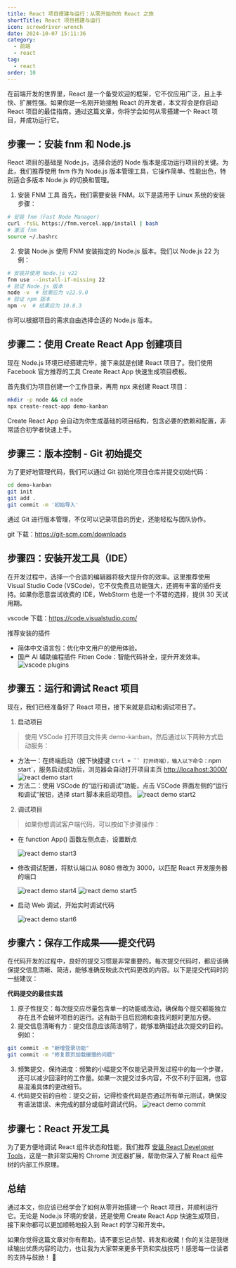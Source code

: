 ```yaml
---
title: React 项目搭建与运行：从零开始你的 React 之旅
shortTitle: React 项目搭建与运行
icon: screwdriver-wrench
date: 2024-10-07 15:11:36
category:
  - 前端
  - react
tag:
  - react
order: 10
---
```


在前端开发的世界里，React 是一个备受欢迎的框架，它不仅应用广泛，且上手快、扩展性强。如果你是一名刚开始接触 React 的开发者，本文将会是你启动 React 项目的最佳指南。通过这篇文章，你将学会如何从零搭建一个 React 项目，并成功运行它。

## 步骤一：安装 fnm 和 Node.js

React 项目的基础是 Node.js，选择合适的 Node 版本是成功运行项目的关键。为此，我们推荐使用 fnm 作为 Node.js 版本管理工具，它操作简单、性能出色，特别适合多版本 Node.js 的切换和管理。

1. 安装 FNM 工具
首先，我们需要安装 FNM。以下是适用于 Linux 系统的安装步骤：
```bash
# 安装 fnm (Fast Node Manager)
curl -fsSL https://fnm.vercel.app/install | bash
# 激活 fnm
source ~/.bashrc
```

2. 安装 Node.js
使用 FNM 安装指定的 Node.js 版本。我们以 Node.js 22 为例：
```bash
# 安装并使用 Node.js v22
fnm use --install-if-missing 22
# 验证 Node.js 版本
node -v  # 结果应为 v22.9.0
# 验证 npm 版本
npm -v  # 结果应为 10.8.3
```
你可以根据项目的需求自由选择合适的 Node.js 版本。

## 步骤二：使用 Create React App 创建项目

现在 Node.js 环境已经搭建完毕，接下来就是创建 React 项目了。我们使用 Facebook 官方推荐的工具 Create React App 快速生成项目模板。

首先我们为项目创建一个工作目录，再用 npx 来创建 React 项目：
```bash
mkdir -p node && cd node
npx create-react-app demo-kanban
```

Create React App 会自动为你生成基础的项目结构，包含必要的依赖和配置，非常适合初学者快速上手。


## 步骤三：版本控制 - Git 初始提交
为了更好地管理代码，我们可以通过 Git 初始化项目仓库并提交初始代码：
```bash
cd demo-kanban
git init
git add .
git commit -m '初始导入'
```
通过 Git 进行版本管理，不仅可以记录项目的历史，还能轻松与团队协作。

git 下载：https://git-scm.com/downloads

## 步骤四：安装开发工具（IDE）
在开发过程中，选择一个合适的编辑器将极大提升你的效率。这里推荐使用 Visual Studio Code (VSCode)，它不仅免费且功能强大，还拥有丰富的插件支持。如果你愿意尝试收费的 IDE，WebStorm 也是一个不错的选择，提供 30 天试用期。

vscode 下载：https://code.visualstudio.com/

推荐安装的插件
- 简体中文语言包：优化中文用户的使用体验。
- 国产 AI 辅助编程插件 Fitten Code：智能代码补全，提升开发效率。
![vscode plugins](vs-plugin1.png)

## 步骤五：运行和调试 React 项目
现在，我们已经准备好了 React 项目，接下来就是启动和调试项目了。

1. 启动项目
> 使用 VSCode 打开项目文件夹 demo-kanban，然后通过以下两种方式启动服务：
  - 方法一：在终端启动（按下快捷键 `Ctrl + `` 打开终端），输入以下命令：`npm start`，服务启动成功后，浏览器会自动打开项目主页 [http://localhost:3000/](http://localhost:3000/)
    ![react demo start](react-demo1.png)
  - 方法二：使用 VSCode 的“运行和调试”功能，点击 VSCode 界面左侧的“运行和调试”按钮，选择 start 脚本来启动项目。
    ![react demo start2](react-demo2.png)

2. 调试项目
> 如果你想调试客户端代码，可以按如下步骤操作：
  - 在 function App() 函数左侧点击，设置断点

    ![react demo start3](react-demo3.png)

  - 修改调试配置，将默认端口从 8080 修改为 3000，以匹配 React 开发服务器的端口
  
    ![react demo start4](react-demo4.png)
    ![react demo start5](react-demo5.png)

  - 启动 Web 调试，开始实时调试代码

    ![react demo start6](react-demo6.png)

## 步骤六：保存工作成果——提交代码

在代码开发的过程中，良好的提交习惯是非常重要的。每次提交代码时，都应该确保提交信息清晰、简洁，能够准确反映此次代码更改的内容。以下是提交代码时的一些建议：

**代码提交的最佳实践**
1. 原子性提交：每次提交应尽量包含单一的功能或改动，确保每个提交都能独立存在且不会破坏项目的运行。这有助于日后回溯和查找问题时更加方便。
2. 提交信息清晰有力：提交信息应该简洁明了，能够准确描述此次提交的目的。例如：
```bash
git commit -m "新增登录功能"
git commit -m "修复首页加载缓慢的问题"
```
3. 频繁提交，保持进度：频繁的小幅提交不仅能记录开发过程中的每一个步骤，还可以减少回滚时的工作量。如果一次提交过多内容，不仅不利于回溯，也容易混淆具体的更改细节。
4. 代码提交前的自检：提交之前，记得检查代码是否通过所有单元测试，确保没有语法错误、未完成的部分或临时调试代码。
![react demo commit](react-demo7.png)

## 步骤七：React 开发工具
为了更方便地调试 React 组件状态和性能，我们推荐 [安装 React Developer Tools](https://chromewebstore.google.com/detail/react-developer-tools/fmkadmapgofadopljbjfkapdkoienihi?hl=zh)，这是一款非常实用的 Chrome 浏览器扩展，帮助你深入了解 React 组件树的内部工作原理。


## 总结
通过本文，你应该已经学会了如何从零开始搭建一个 React 项目，并顺利运行它。无论是 Node.js 环境的安装，还是使用 Create React App 快速生成项目，接下来你都可以更加顺畅地投入到 React 的学习和开发中。

如果你觉得这篇文章对你有帮助，请不要忘记点赞、转发和收藏！你的关注是我继续输出优质内容的动力，也让我为大家带来更多干货和实战技巧！感恩每一位读者的支持与鼓励！ 🙌